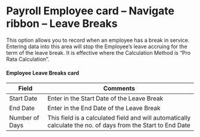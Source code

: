 # Payroll Employee card – Navigate ribbon – Leave Breaks

This option allows you to record when an employee has a break in service.  Entering data into this area will stop the Employee’s leave accruing for the term of the leave break.  It is effective where the Calculation Method is  “Pro Rata Calculation”. 
 
#### Employee Leave Breaks card 

 

|Field	|Comments|
|---|---|
|Start Date|	Enter in the Start Date of the Leave Break|
|End Date|	Enter in the End Date of the Leave Break|
|Number of Days|	This field is a calculated field and will automatically calculate the no. of days from the Start to End Date|

